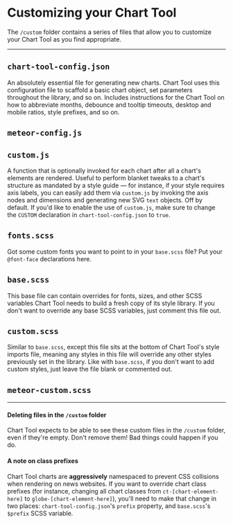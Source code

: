 # Customizing your Chart Tool

The `/custom` folder contains a series of files that allow you to customize your Chart Tool as you find appropriate.


----------


## `chart-tool-config.json`

An absolutely essential file for generating new charts. Chart Tool uses this configuration file to scaffold a basic chart object, set parameters throughout the library, and so on. Includes instructions for the Chart Tool on how to abbreviate months, debounce and tooltip timeouts, desktop and mobile ratios, style prefixes, and so on.


## `meteor-config.js`



## `custom.js`

A function that is optionally invoked for each chart after all a chart's elements are rendered. Useful to perform blanket tweaks to a chart's structure as mandated by a style guide — for instance, if your style requires axis labels, you can easily add them via `custom.js` by invoking the axis nodes and dimensions and generating new SVG `text` objects. Off by default. If you'd like to enable the use of `custom.js`, make sure to change the `CUSTOM` declaration in `chart-tool-config.json` to `true`.


## `fonts.scss`

Got some custom fonts you want to point to in your `base.scss` file? Put your `@font-face` declarations here.


## `base.scss`

This base file can contain overrides for fonts, sizes, and other SCSS variables Chart Tool needs to build a fresh copy of its style library. If you don't want to override any base SCSS variables, just comment this file out.


## `custom.scss`
Similar to `base.scss`, except this file sits at the bottom of Chart Tool's style imports file, meaning any styles in this file will override any other styles previously set in the library. Like with `base.scss`, if you don't want to add custom styles, just leave the file blank or commented out.

## `meteor-custom.scss`


----------


#### Deleting files in the `/custom` folder

Chart Tool expects to be able to see these custom files in the `/custom` folder, even if they're empty. Don't remove them! Bad things could happen if you do.

#### A note on class prefixes

Chart Tool charts are **aggressively** namespaced to prevent CSS collisions when rendering on news websites. If you want to override chart class prefixes (for instance, changing all chart classes from `ct-[chart-element-here]` to `globe-[chart-element-here]`), you'll need to make that change in two places: `chart-tool-config.json`'s `prefix` property, and `base.scss`'s `$prefix` SCSS variable.
